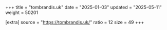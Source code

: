 +++
title = "tombrandis.uk"
date = "2025-01-03"
updated = "2025-05-11"
weight = 50201

[extra]
source = "https://tombrandis.uk/"
ratio = 12
size = 49
+++
